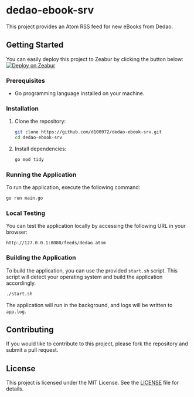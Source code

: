 # dedao-ebook-srv

This project provides an Atom RSS feed for new eBooks from Dedao.

## Getting Started

You can easily deploy this project to Zeabur by clicking the button below:
 [![Deploy on Zeabur](https://zeabur.com/button.svg)](https://zeabur.com/templates/NJR25O?referralCode=d100972) 

### Prerequisites

- Go programming language installed on your machine.

### Installation

1. Clone the repository:
    ```bash
    git clone https://github.com/d100972/dedao-ebook-srv.git
    cd dedao-ebook-srv
    ```

2. Install dependencies:
    ```bash
    go mod tidy
    ```

### Running the Application

To run the application, execute the following command:
```bash
go run main.go
```

### Local Testing

You can test the application locally by accessing the following URL in your browser:
```
http://127.0.0.1:8080/feeds/dedao.atom
```

### Building the Application

To build the application, you can use the provided `start.sh` script. This script will detect your operating system and build the application accordingly.

```bash
./start.sh
```

The application will run in the background, and logs will be written to `app.log`.

## Contributing

If you would like to contribute to this project, please fork the repository and submit a pull request.

## License

This project is licensed under the MIT License. See the [LICENSE](LICENSE) file for details.
```